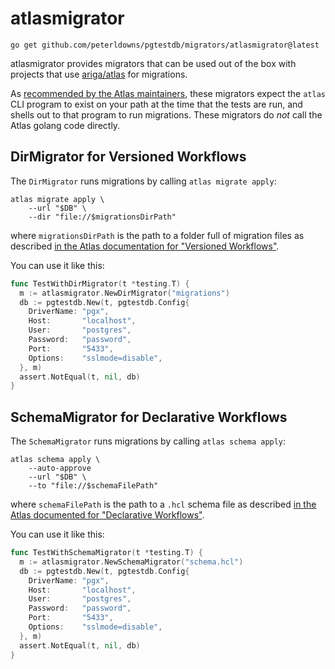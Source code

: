 # atlasmigrator

```shell
go get github.com/peterldowns/pgtestdb/migrators/atlasmigrator@latest
```

atlasmigrator provides migrators that can be used out of the box with projects
that use [ariga/atlas](https://github.com/ariga/atlas) for migrations.

As [recommended by the Atlas
maintainers](https://github.com/ariga/atlas/issues/1527#issuecomment-1465123713),
these migrators expect the `atlas` CLI program to exist on your path at the time
that the tests are run, and shells out to that program to run migrations. These
migrators do *not* call the Atlas golang code directly.


## DirMigrator for Versioned Workflows

The `DirMigrator` runs migrations by calling `atlas migrate apply`:

```shell
atlas migrate apply \
    --url "$DB" \
    --dir "file://$migrationsDirPath"
```

where `migrationsDirPath` is the path to a folder full
of migration files as described [in the Atlas documentation for "Versioned
Workflows"](https://atlasgo.io/versioned/apply).

You can use it like this:

```go
func TestWithDirMigrator(t *testing.T) {
  m := atlasmigrator.NewDirMigrator("migrations")
  db := pgtestdb.New(t, pgtestdb.Config{
    DriverName: "pgx",
    Host:       "localhost",
    User:       "postgres",
    Password:   "password",
    Port:       "5433",
    Options:    "sslmode=disable",
  }, m)
  assert.NotEqual(t, nil, db)
}
```

## SchemaMigrator for Declarative Workflows

The `SchemaMigrator` runs migrations by calling `atlas schema apply`:

```shell
atlas schema apply \
    --auto-approve
    --url "$DB" \
    --to "file://$schemaFilePath"
```

where `schemaFilePath` is the path to a `.hcl` schema file as described [in the
Atlas documented for "Declarative
Workflows"](https://atlasgo.io/declarative/apply).

You can use it like this:
```go
func TestWithSchemaMigrator(t *testing.T) {
  m := atlasmigrator.NewSchemaMigrator("schema.hcl")
  db := pgtestdb.New(t, pgtestdb.Config{
    DriverName: "pgx",
    Host:       "localhost",
    User:       "postgres",
    Password:   "password",
    Port:       "5433",
    Options:    "sslmode=disable",
  }, m)
  assert.NotEqual(t, nil, db)
}
```
